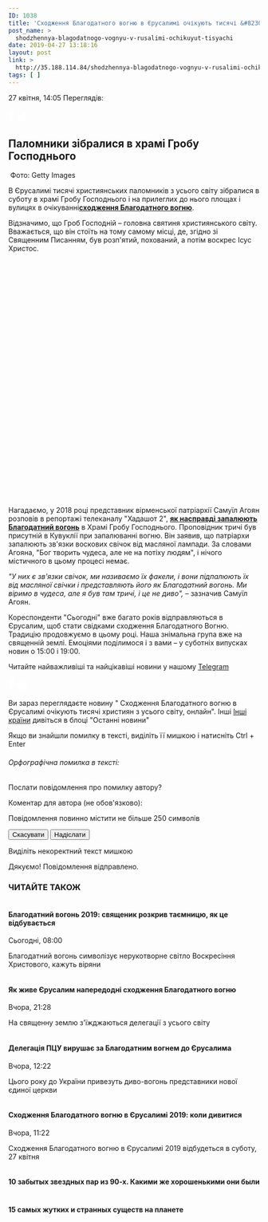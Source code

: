 ```yaml
---
ID: 1038
title: 'Сходження Благодатного вогню в Єрусалимі очікують тисячі &#8230;'
post_name: >
  shodzhennya-blagodatnogo-vognyu-v-rusalimi-ochikuyut-tisyachi
date: 2019-04-27 13:18:16
layout: post
link: >
  http://35.188.114.84/shodzhennya-blagodatnogo-vognyu-v-rusalimi-ochikuyut-tisyachi/
tags: [ ]
---
```

 <article readability="50.631093117409">
<p><span>27 квітня, 14:05</span> <span id="article_views_cont">Переглядів: <span id="article_views_number"></span></span></p> <div class="social-share"><a href="http://www.facebook.com/sharer.php?t=%D0%A1%D1%85%D0%BE%D0%B4%D0%B6%D0%B5%D0%BD%D0%BD%D1%8F%20%D0%91%D0%BB%D0%B0%D0%B3%D0%BE%D0%B4%D0%B0%D1%82%D0%BD%D0%BE%D0%B3%D0%BE%20%D0%B2%D0%BE%D0%B3%D0%BD%D1%8E%20%D0%B2%20%D0%84%D1%80%D1%83%D1%81%D0%B0%D0%BB%D0%B8%D0%BC%D1%96%20%D0%BE%D1%87%D1%96%D0%BA%D1%83%D1%8E%D1%82%D1%8C%20%D1%82%D0%B8%D1%81%D1%8F%D1%87%D1%96%20%D1%85%D1%80%D0%B8%D1%81%D1%82%D0%B8%D1%8F%D0%BD%20%D0%B7%20%D1%83%D1%81%D1%8C%D0%BE%D0%B3%D0%BE%20%D1%81%D0%B2%D1%96%D1%82%D1%83,%20%D0%BE%D0%BD%D0%BB%D0%B0%D0%B9%D0%BD&amp;u=https://ukr.segodnya.ua/world/wnews/shozhdeniya-blagodatnogo-ognya-v-ierusalime-ozhidayut-tysyachi-hristian-so-vsego-mira-1260758.html" target="_blank" title="Поделиться ссылкой на Фейсбуке" class="social-share-fb" rel="noopener noreferrer"><img alt="Facebook" src="data:image/svg+xml;utf8,%3Csvg%20xmlns=&quot;http://www.w3.org/2000/svg&quot;%20width=&quot;12&quot;%20height=&quot;25&quot;%20viewBox=&quot;0%200%2012%2025&quot;%3E%3Cpath%20fill=&quot;%23ffffff&quot;%20fill-rule=&quot;evenodd&quot;%20d=&quot;M3.13%2025l-.005-12.976H0V8.027l3.125-.002V5.653C3.125%202.138%204.078%200%208.218%200h3.775v3.974H9.537c-1.613%200-1.716.937-1.716%202.06l-.012%201.991h4.184l-.766%203.998H7.812L7.814%2025H3.13z&quot;/%3E%3C/svg%3E"></a> <a href="http://twitter.com/share?text=%D0%A1%D1%85%D0%BE%D0%B4%D0%B6%D0%B5%D0%BD%D0%BD%D1%8F%20%D0%91%D0%BB%D0%B0%D0%B3%D0%BE%D0%B4%D0%B0%D1%82%D0%BD%D0%BE%D0%B3%D0%BE%20%D0%B2%D0%BE%D0%B3%D0%BD%D1%8E%20%D0%B2%20%D0%84%D1%80%D1%83%D1%81%D0%B0%D0%BB%D0%B8%D0%BC%D1%96%20%D0%BE%D1%87%D1%96%D0%BA%D1%83%D1%8E%D1%82%D1%8C%20%D1%82%D0%B8%D1%81%D1%8F%D1%87%D1%96%20%D1%85%D1%80%D0%B8%D1%81%D1%82%D0%B8%D1%8F%D0%BD%20%D0%B7%20%D1%83%D1%81%D1%8C%D0%BE%D0%B3%D0%BE%20%D1%81%D0%B2%D1%96%D1%82%D1%83,%20%D0%BE%D0%BD%D0%BB%D0%B0%D0%B9%D0%BD&amp;url=https://ukr.segodnya.ua/world/wnews/shozhdeniya-blagodatnogo-ognya-v-ierusalime-ozhidayut-tysyachi-hristian-so-vsego-mira-1260758.html&amp;counturl=https://ukr.segodnya.ua/world/wnews/shozhdeniya-blagodatnogo-ognya-v-ierusalime-ozhidayut-tysyachi-hristian-so-vsego-mira-1260758.html" target="_blank" title="Поделиться ссылкой в Твиттере" class="social-share-tw" rel="noopener noreferrer"><img alt="Twitter" src="data:image/svg+xml;utf8,%3Csvg%20xmlns=&quot;http://www.w3.org/2000/svg&quot;%20width=&quot;24&quot;%20height=&quot;18&quot;%20viewBox=&quot;0%200%2024%2018&quot;%3E%3Cpath%20fill=&quot;%23ffffff&quot;%20fill-rule=&quot;evenodd&quot;%20d=&quot;M23.113%202.13a9.72%209.72%200%200%201-2.71.716A4.593%204.593%200%200%200%2022.478.332a9.67%209.67%200%200%201-2.997%201.103A4.799%204.799%200%200%200%2016.037%200c-2.606%200-4.719%202.034-4.719%204.544%200%20.356.042.703.123%201.036C7.519%205.39%204.042%203.58%201.715.832a4.395%204.395%200%200%200-.64%202.284c0%201.577.834%202.968%202.1%203.783a4.838%204.838%200%200%201-2.137-.569v.057c0%202.202%201.626%204.038%203.784%204.456a4.898%204.898%200%200%201-2.13.078c.6%201.805%202.343%203.12%204.407%203.156a9.7%209.7%200%200%201-5.86%201.945c-.38%200-.756-.022-1.126-.064A13.73%2013.73%200%200%200%207.347%2018c8.68%200%2013.425-6.924%2013.425-12.93%200-.196-.004-.392-.013-.587a9.398%209.398%200%200%200%202.354-2.352z&quot;/%3E%3C/svg%3E"></a></div>
<h2 class="sub-title">Паломники зібралися в храмі Гробу Господнього</h2>
<img class="lazyload" data-src="//smm.ollcdn.net/i/image_610x343/media/image/5cc/208/ac8/5cc208ac82c19.jpg" alt> Фото: Getty Images
<p>В Єрусалимі тисячі християнських паломників з усього світу зібралися в суботу в храмі Гробу Господнього і на прилеглих до нього площах і вулицях в очікуванні<strong><a href="https://ukr.segodnya.ua/lifestyle/fun/blagodatnyy-ogon-2019-svyashchennik-raskryl-taynu-kak-eto-proishodit-1260284.html" target="_blank" rel="noopener noreferrer">сходження Благодатного вогню</a></strong>.&nbsp;&nbsp;</p>
<p>Відзначимо, що Гроб Господній – головна святиня християнського світу. Вважається, що він стоїть на тому самому місці, де, згідно зі Священним Писанням, був розп'ятий, похований, а потім воскрес Ісус Христос.</p>
<p><iframe allow="accelerometer; autoplay; encrypted-media; gyroscope; picture-in-picture" allowfullscreen frameborder="0" height="480" class="segodnya_frame lazyload" data-src="https://www.youtube.com/embed/zAw1Xh3bHKY" width="853">[embedded content]</iframe></p> <p>Нагадаємо, у 2018 році представник вірменської патріархії Самуїл Агоян розповів в репортажі телеканалу "Хадашот 2",&nbsp;<strong><a href="https://www.segodnya.ua/lifestyle/fun/tayna-blagodatnogo-ognya-raskryta-svyashchennik-rasskazal-vse-podrobnosti-1121638.html" target="_blank" rel="noopener noreferrer">як насправді запалюють Благодатний вогонь</a></strong>&nbsp;в Храмі Гробу Господнього. Проповідник тричі був присутній в Кувуклії при запалюванні вогню. Він заявив, що патріархи запалюють зв'язки воскових свічок від масляної лампади. За словами Агояна, "Бог творить чудеса, але не на потіху людям", і нічого містичного в цьому процесі немає.</p>
<p><em>"У них є зв'язки свічок, ми називаємо їх факели, і вони підпалюють їх від масляної свічки і представляють його як Благодатний вогонь. Ми віримо в чудеса, але я був там тричі, і це не диво",</em> – зазначив Самуїл Агоян.</p>
<p>Кореспонденти "Сьогодні" вже багато років відправляються в Єрусалим, щоб стати свідками сходження Благодатного Вогню. Традицію продовжуємо в цьому році. Наша знімальна група вже на священній землі. Емоціями поділимося і з вами – у суботніх випусках новин о 15:00 і 19:00.</p>
<p>Читайте найважливіші та найцікавіші новини у нашому <a href="https://t.me/joinchat/AAAAAERFIMGSvS6z93Ip2w" target="_blank" rel="nofollow noopener noreferrer" onclick="_gaq.push(['_trackEvent', 'promo_under_articles_telegram', 'click'])">Telegram</a></p> <div class="social-share"><a href="http://www.facebook.com/sharer.php?t=%D0%A1%D1%85%D0%BE%D0%B4%D0%B6%D0%B5%D0%BD%D0%BD%D1%8F%20%D0%91%D0%BB%D0%B0%D0%B3%D0%BE%D0%B4%D0%B0%D1%82%D0%BD%D0%BE%D0%B3%D0%BE%20%D0%B2%D0%BE%D0%B3%D0%BD%D1%8E%20%D0%B2%20%D0%84%D1%80%D1%83%D1%81%D0%B0%D0%BB%D0%B8%D0%BC%D1%96%20%D0%BE%D1%87%D1%96%D0%BA%D1%83%D1%8E%D1%82%D1%8C%20%D1%82%D0%B8%D1%81%D1%8F%D1%87%D1%96%20%D1%85%D1%80%D0%B8%D1%81%D1%82%D0%B8%D1%8F%D0%BD%20%D0%B7%20%D1%83%D1%81%D1%8C%D0%BE%D0%B3%D0%BE%20%D1%81%D0%B2%D1%96%D1%82%D1%83,%20%D0%BE%D0%BD%D0%BB%D0%B0%D0%B9%D0%BD&amp;u=https://ukr.segodnya.ua/world/wnews/shozhdeniya-blagodatnogo-ognya-v-ierusalime-ozhidayut-tysyachi-hristian-so-vsego-mira-1260758.html" target="_blank" title="Поделиться ссылкой на Фейсбуке" class="social-share-fb" rel="noopener noreferrer"><img alt="Facebook" src="data:image/svg+xml;utf8,%3Csvg%20xmlns=&quot;http://www.w3.org/2000/svg&quot;%20width=&quot;12&quot;%20height=&quot;25&quot;%20viewBox=&quot;0%200%2012%2025&quot;%3E%3Cpath%20fill=&quot;%23ffffff&quot;%20fill-rule=&quot;evenodd&quot;%20d=&quot;M3.13%2025l-.005-12.976H0V8.027l3.125-.002V5.653C3.125%202.138%204.078%200%208.218%200h3.775v3.974H9.537c-1.613%200-1.716.937-1.716%202.06l-.012%201.991h4.184l-.766%203.998H7.812L7.814%2025H3.13z&quot;/%3E%3C/svg%3E"></a> <a href="http://twitter.com/share?text=%D0%A1%D1%85%D0%BE%D0%B4%D0%B6%D0%B5%D0%BD%D0%BD%D1%8F%20%D0%91%D0%BB%D0%B0%D0%B3%D0%BE%D0%B4%D0%B0%D1%82%D0%BD%D0%BE%D0%B3%D0%BE%20%D0%B2%D0%BE%D0%B3%D0%BD%D1%8E%20%D0%B2%20%D0%84%D1%80%D1%83%D1%81%D0%B0%D0%BB%D0%B8%D0%BC%D1%96%20%D0%BE%D1%87%D1%96%D0%BA%D1%83%D1%8E%D1%82%D1%8C%20%D1%82%D0%B8%D1%81%D1%8F%D1%87%D1%96%20%D1%85%D1%80%D0%B8%D1%81%D1%82%D0%B8%D1%8F%D0%BD%20%D0%B7%20%D1%83%D1%81%D1%8C%D0%BE%D0%B3%D0%BE%20%D1%81%D0%B2%D1%96%D1%82%D1%83,%20%D0%BE%D0%BD%D0%BB%D0%B0%D0%B9%D0%BD&amp;url=https://ukr.segodnya.ua/world/wnews/shozhdeniya-blagodatnogo-ognya-v-ierusalime-ozhidayut-tysyachi-hristian-so-vsego-mira-1260758.html&amp;counturl=https://ukr.segodnya.ua/world/wnews/shozhdeniya-blagodatnogo-ognya-v-ierusalime-ozhidayut-tysyachi-hristian-so-vsego-mira-1260758.html" target="_blank" title="Поделиться ссылкой в Твиттере" class="social-share-tw" rel="noopener noreferrer"><img alt="Twitter" src="data:image/svg+xml;utf8,%3Csvg%20xmlns=&quot;http://www.w3.org/2000/svg&quot;%20width=&quot;24&quot;%20height=&quot;18&quot;%20viewBox=&quot;0%200%2024%2018&quot;%3E%3Cpath%20fill=&quot;%23ffffff&quot;%20fill-rule=&quot;evenodd&quot;%20d=&quot;M23.113%202.13a9.72%209.72%200%200%201-2.71.716A4.593%204.593%200%200%200%2022.478.332a9.67%209.67%200%200%201-2.997%201.103A4.799%204.799%200%200%200%2016.037%200c-2.606%200-4.719%202.034-4.719%204.544%200%20.356.042.703.123%201.036C7.519%205.39%204.042%203.58%201.715.832a4.395%204.395%200%200%200-.64%202.284c0%201.577.834%202.968%202.1%203.783a4.838%204.838%200%200%201-2.137-.569v.057c0%202.202%201.626%204.038%203.784%204.456a4.898%204.898%200%200%201-2.13.078c.6%201.805%202.343%203.12%204.407%203.156a9.7%209.7%200%200%201-5.86%201.945c-.38%200-.756-.022-1.126-.064A13.73%2013.73%200%200%200%207.347%2018c8.68%200%2013.425-6.924%2013.425-12.93%200-.196-.004-.392-.013-.587a9.398%209.398%200%200%200%202.354-2.352z&quot;/%3E%3C/svg%3E"></a></div>
<div class="what-you-see seo_hold" readability="10.264331210191">
<p>Ви зараз переглядаєте новину " Сходження Благодатного вогню в Єрусалимі очікують тисячі християн з усього світу, онлайн". Інші <a href="https://ukr.segodnya.ua/world/wnews.html">Інші країни</a> дивіться в блоці "Останні новини"</p>
</div> <div class="sign" readability="9.8701298701299"> <div class="orthographic_error" readability="9">
<p>Якщо ви знайшли помилку в тексті, виділіть її мишкою і натисніть Ctrl + Enter</p>
</div>
<div id="ctrl_enter" readability="14">
<h6>Орфографічна помилка в тексті:</h6> <p>Послати повідомлення про помилку автору?</p>
<form action="#" method="post" name="orph_form" id="orph_form" readability="3">
<p><input type="hidden" id="orph_article_id" name="article_id" value="1260758"><label for="orph_comment">Коментар для автора (не обов'язково):</label> </p>
<p>Повідомлення повинно містити не більше 250 символів</p>
<p><button id="orph_cancel" class="btn" type="reset">Скасувати</button> <button id="orph_submit" class="btn" type="submit">Надіслати</button></p>
</form>
<p>Виділіть некоректний текст мишкою</p>
<p>Дякуємо! Повідомлення відправлено.</p>
</div>
</div> <div class="b-read_also" readability="8.5">
<h3>ЧИТАЙТЕ ТАКОЖ</h3>
<div class="block block-first" readability="9">
<div class="b-news-img-wrap">
<div class="b-news-img"><img class="lazyload" data-src="//smm.ollcdn.net/i/image_300x200/media/image/5cc/2cd/df8/5cc2cddf86e75.jpg"></div>
</div>
<h4>Благодатний вогонь 2019: священик розкрив таємницю, як це відбувається</h4>
<p><span class="timestamp-date" data-timestamp="1556341200">Сьогодні, 08:00</span></p>
<p>Благодатний вогонь символізує нерукотворне світло Воскресіння Христового, кажуть віряни</p>
</div>
<div class="block b-news-video" readability="8">
<div class="b-news-img-wrap">
<div class="b-news-img"><img class="lazyload" data-src="//smm.ollcdn.net/i/image_300x200/media/image/5cc/34b/a1d/5cc34ba1d7954.jpg"></div>
</div>
<h4>Як живе Єрусалим напередодні сходження Благодатного вогню</h4>
<p><span class="timestamp-date" data-timestamp="1556303311">Вчора, 21:28</span></p>
<p>На священну землю з'їжджаються делегації з усього світу</p>
</div>
</div> <div class="b-read_also" readability="8.5">
<div class="block" readability="8">
<div class="b-news-img-wrap">
<div class="b-news-img"><img class="lazyload" data-src="//smm.ollcdn.net/i/image_300x200/media/image/5cc/2cc/fac/5cc2ccfacdf9c.jpg"></div>
</div>
<h4>Делегація ПЦУ вирушає за Благодатним вогнем до Єрусалима</h4>
<p><span class="timestamp-date" data-timestamp="1556270520">Вчора, 12:22</span></p>
<p>Цього року до України привезуть диво-вогонь представники нової єдиної церкви</p>
</div>
<div class="block" readability="9">
<div class="b-news-img-wrap">
<div class="b-news-img"><img class="lazyload" data-src="//smm.ollcdn.net/i/image_300x200/media/image/5cb/c8f/d45/5cbc8fd450e2c.jpg"></div>
</div>
<h4>Сходження Благодатного вогню в Єрусалимі 2019: коли дивитися</h4>
<p><span class="timestamp-date" data-timestamp="1556266920">Вчора, 11:22</span></p>
<p>Сходження Благодатного вогню в Єрусалимі 2019 відбудеться в суботу, 27 квітня</p>
</div>
</div> <div class="b-read_also partbers-two-news">
<div class="block block-first block-short">
<div class="b-news-img-wrap">
<div class="b-news-img"><img class="lazyload" data-src="https://s-img.mgid.com/g/2932795/300x200/2x0x491x327/aHR0cDovL2ltZy11cy5tZ2lkLmNvbS90ZW1wLzIwMTgtMDgtMzEvMTAxOTI0L2RkNjZjNWExODA3ZjM4YmYyZDA0MDhjYzhkMmZlMDM0LmpwZWc_dD0xNTM1NzQwNzM0Nzcw.jpg"></div>
</div>
<h4>10 забытых звездных пар из 90-х. Какими же хорошенькими они были</h4>
</div>
<div class="block block-short">
<div class="b-news-img-wrap">
<div class="b-news-img"><img class="lazyload" data-src="https://s-img.mgid.com/g/2547115/300x200/0x0x492x328/aHR0cDovL2ltZy11cy5tZ2lkLmNvbS90ZW1wLzIwMTgtMDEtMDQvMTAxOTI0L2VmMzY2OWRkN2UyNmM1ZDI5MjMyNDQ1ZWNjMmZmOWI0LmpwZWc*.jpg"></div>
</div>
<h4>15 самых жутких и странных существ на планете</h4>
</div>
</div> </article> 